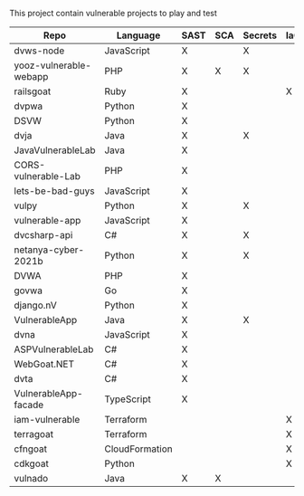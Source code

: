 This project contain vulnerable projects to play and test

| Repo                    | Language       | SAST | SCA | Secrets | IaC |
|-------------------------|----------------|---|---|---|---|
| dvws-node               | JavaScript     | X |   | X |   |
| yooz-vulnerable-webapp  | PHP            | X | X | X |   |
| railsgoat               | Ruby           | X |   |   | X |
| dvpwa                   | Python         | X |   |   |   |
| DSVW                    | Python         | X |   |   |   |
| dvja                    | Java           | X |   | X |   |
| JavaVulnerableLab       | Java           | X |   |   |   |
| CORS-vulnerable-Lab     | PHP            | X |   |   |   |
| lets-be-bad-guys        | JavaScript     | X |   |   |   |
| vulpy                   | Python         | X |   | X |   |
| vulnerable-app          | JavaScript     | X |   |   |   |
| dvcsharp-api            | C#             | X |   | X |   |
| netanya-cyber-2021b     | Python         | X |   | X |   |
| DVWA                    | PHP            | X |   |   |   |
| govwa                   | Go             | X |   |   |   |
| django.nV               | Python         | X |   |   |   |
| VulnerableApp           | Java           | X |   | X |   |
| dvna                    | JavaScript     | X |   |   |   |
| ASPVulnerableLab        | C#             | X |   |   |   |
| WebGoat.NET             | C#             | X |   |   |   |
| dvta                    | C#             | X |   |   |   |
| VulnerableApp-facade    | TypeScript     | X |   |   |   |
| iam-vulnerable          | Terraform      |   |   |   | X |
| terragoat               | Terraform      |   |   |   | X |
| cfngoat                 | CloudFormation |   |   |   | X |
| cdkgoat                 | Python         |   |   |   | X |
| vulnado                 | Java           | X | X |   |   |